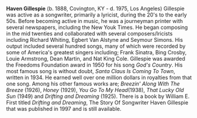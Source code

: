 
**Haven Gillespie** (b. 1888, Covington, KY - d. 1975, Los Angeles) Gillespie was active as a songwriter, primarily a lyricist, during the 20's to the early 50s. Before becoming active in music, he was a journeyman printer with several newspapers, including the New Youk Times. He began composing in the mid twenties and collaborated with several composers/lricists including Richard Whiting, Egbert Van Alstyne and Seymour Simons. His output included several hundred songs, many of which were recorded by some of America's greatest singers including; Frank Sinatra, Bing Crosby, Louie Armstrong, Dean Martin, and Nat King Cole. Gillespie was awarded the Freedoms Foundation award in 1950 for his song *God's Country*. His most famous song is without doubt, *Santa Claus Is Coming To Town*, written in 1934. He earned well over one million dollars in royalties from that one song. Among his other famous works are; *Breezin' Along With The Breeze* (1926), *Honey* (1929), *You Go To My Head*(1938), *That Lucky Old Sun* (1949) and *Drifting and Dreaming* (1925). There is a book by William E. First titled *Drifting and Dreaming*, The Story Of Songwriter Haven Gillespie that was published in 1997 and is still available. 